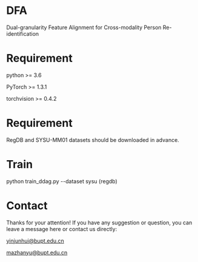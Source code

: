 # DFA
Dual-granularity Feature Alignment for Cross-modality Person Re-identification

# Requirement
python >= 3.6

PyTorch >= 1.3.1

torchvision >= 0.4.2

# Requirement
RegDB and SYSU-MM01 datasets should be downloaded in advance.

# Train
python train_ddag.py --dataset sysu (regdb)

# Contact

Thanks for your attention! If you have any suggestion or question, you can leave a message here or contact us directly:

yinjunhui@bupt.edu.cn

mazhanyu@bupt.edu.cn
